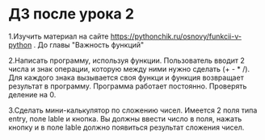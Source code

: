 # ДЗ после урока 2

1.Изучить материал на сайте https://pythonchik.ru/osnovy/funkcii-v-python . До главы "Важность функций"

2.Написать программу, используя функции. Пользователь вводит 2 числа и знак операции, которую между ними нужно сделать (+ - * /). Для каждого знака вызывается своя функци и функция возвращает результат в программу. Программа работает постоянно. Проверять деление на 0.

3.Сделать мини-калькулятор по сложению чисел. Имеется 2 поля типа entry, поле lable и кнопка. Вы должны ввести число в поля, нажать кнопку и в поле lable должно появиться результат сложения чисел.
 
